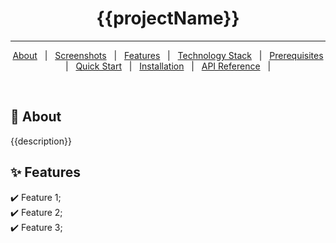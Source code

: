 <div align="center" id="top">

</div>

<h1 align="center">{{projectName}}</h1>

<hr>

<p align="center">
  <a href="#about">About</a> &#xa0; | &#xa0; 
  <a href="#screenshots">Screenshots</a> &#xa0; | &#xa0;
  <a href="#features">Features</a> &#xa0; | &#xa0;
  <a href="#tech">Technology Stack</a> &#xa0; | &#xa0;
  <a href="#prerequisites">Prerequisites</a> &#xa0; | &#xa0;
  <a href="#quick-start">Quick Start</a> &#xa0; | &#xa0;
  <a href="#installation">Installation</a> &#xa0; | &#xa0;
  <a href="#api">API Reference</a> &#xa0; | &#xa0;
</p>

<br>

## :dart: About

{{description}}

## :sparkles: Features

:heavy_check_mark: Feature 1;\
:heavy_check_mark: Feature 2;\
:heavy_check_mark: Feature 3;
